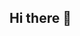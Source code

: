 ## Hi there 👋
<!--
![Anurag's GitHub stats](https://github-readme-stats.vercel.app/api?username=ppatrick21&show_icons=true&theme=radical&count_private=true)

**ppatrick21/ppatrick21** is a ✨ _special_ ✨ repository because its `README.md` (this file) appears on your GitHub profile.

Here are some ideas to get you started:

- 🔭 I’m currently working on ...
- 🌱 I’m currently learning ...
- 👯 I’m looking to collaborate on ...
- 🤔 I’m looking for help with ...
- 💬 Ask me about ...
- 📫 How to reach me: ...
- 😄 Pronouns: ...
- ⚡ Fun fact: ...
-->
